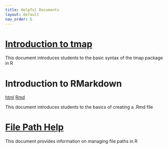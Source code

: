 ```yaml
---
title: Helpful Documents
layout: default
nav_order: 6
---
```



# [Introduction to tmap](https://drive.google.com/uc?export=download&id=1-bUbk10aznTeCy6ifXe7S0cxhOwopEbA)
This document introduces students to the basic syntax of the tmap package in R

# Introduction to RMarkdown 
[html](https://drive.google.com/file/d/1OEmJVYVz3DYn7dzdsrZMIkycTCtGI9M-/view?usp=sharing) 
[Rmd](https://drive.google.com/file/d/1kMoohb0XfOIaXd1LlXvIO8aiFAcopIkp/view?usp=sharing)

This document introduces students to the basics of creating a .Rmd file

# [File Path Help](https://drive.google.com/uc?export=download&id=1Rs_9j0dEvaQ66a6Jah8FhgrI5r3nX7nz)
This document provides information on managing file paths in R
